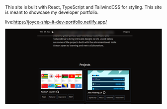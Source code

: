 This site is built with React, TypeScript and TailwindCSS for styling.
This site is meant to showcase my developer portfolio.

live:https://joyce-ship-it-dev-portfolio.netlify.app/

![screenshot of webpage](image.png)
